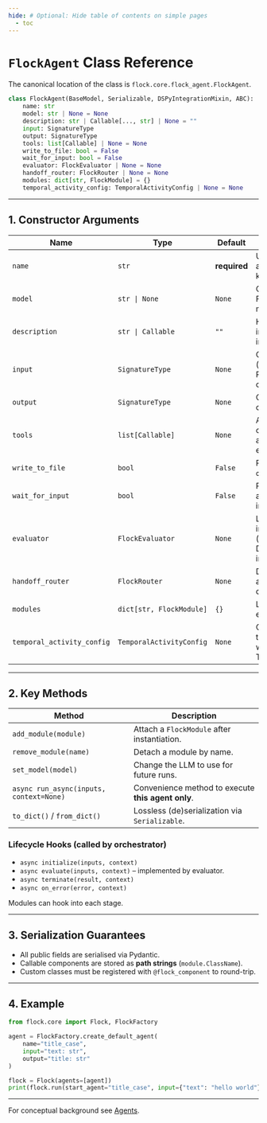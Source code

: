 ```yaml
---
hide: # Optional: Hide table of contents on simple pages
  - toc
---
```


# `FlockAgent` Class Reference

The canonical location of the class is `flock.core.flock_agent.FlockAgent`.

```python
class FlockAgent(BaseModel, Serializable, DSPyIntegrationMixin, ABC):
    name: str
    model: str | None = None
    description: str | Callable[..., str] | None = ""
    input: SignatureType
    output: SignatureType
    tools: list[Callable] | None = None
    write_to_file: bool = False
    wait_for_input: bool = False
    evaluator: FlockEvaluator | None = None
    handoff_router: FlockRouter | None = None
    modules: dict[str, FlockModule] = {}
    temporal_activity_config: TemporalActivityConfig | None = None
```

---

## 1. Constructor Arguments

| Name | Type | Default | Description |
| ---- | ---- | ------- | ----------- |
| `name` | `str` | **required** | Unique ID for the agent and registry key. |
| `model` | `str \| None` | `None` | Overrides the Flock-level default model. |
| `description` | `str \| Callable` | `""` | High-level instructions injected into the prompt. |
| `input` | `SignatureType` | `None` | Contract for inputs (string DSL, Pydantic model, or callable). |
| `output` | `SignatureType` | `None` | Contract for outputs. |
| `tools` | `list[Callable]` | `None` | Additional capabilities accessible during evaluation. |
| `write_to_file` | `bool` | `False` | Persist result to `output/*` as JSON. |
| `wait_for_input` | `bool` | `False` | Pause execution and await user input in CLI mode. |
| `evaluator` | `FlockEvaluator` | `None` | Logic implementation (defaults to DeclarativeEvaluator in factories). |
| `handoff_router` | `FlockRouter` | `None` | Determines next agent, enabling dynamic flows. |
| `modules` | `dict[str, FlockModule]` | `{}` | Lifecycle extensions. |
| `temporal_activity_config` | `TemporalActivityConfig` | `None` | Override activity timeouts/retries when using Temporal.

---

## 2. Key Methods

| Method | Description |
| ------ | ----------- |
| `add_module(module)` | Attach a `FlockModule` after instantiation. |
| `remove_module(name)` | Detach a module by name. |
| `set_model(model)` | Change the LLM to use for future runs. |
| `async run_async(inputs, context=None)` | Convenience method to execute **this agent only**. |
| `to_dict()` / `from_dict()` | Lossless (de)serialization via `Serializable`. |

### Lifecycle Hooks (called by orchestrator)

* `async initialize(inputs, context)`
* `async evaluate(inputs, context)` – implemented by evaluator.
* `async terminate(result, context)`
* `async on_error(error, context)`

Modules can hook into each stage.

---

## 3. Serialization Guarantees

* All public fields are serialised via Pydantic.
* Callable components are stored as **path strings** (`module.ClassName`).
* Custom classes must be registered with `@flock_component` to round-trip.

---

## 4. Example

```python
from flock.core import Flock, FlockFactory

agent = FlockFactory.create_default_agent(
    name="title_case",
    input="text: str",
    output="title: str"
)

flock = Flock(agents=[agent])
print(flock.run(start_agent="title_case", input={"text": "hello world"}).title)
```

---

For conceptual background see [Agents](../core-concepts/agents.md).
